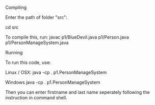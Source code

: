 Compiling

Enter the path of folder "src":

cd src

To compile this, run:
javac p1/BlueDevil.java p1/Person.java p1/PersonManageSystem.java 

Running

To run this code, use:

Linux / OSX: 
java -cp . p1.PersonManageSystem

Windows
java -cp . p1.PersonManageSystem

Then you can enter firstname and last name seperately following the instruction in command shell.
